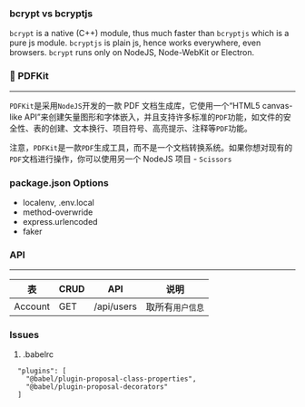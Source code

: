 ### bcrypt vs bcryptjs

`bcrypt` is a native (C++) module, thus much faster than `bcryptjs` which is a pure js module.
`bcryptjs` is plain js, hence works everywhere, even browsers. `bcrypt` runs only on NodeJS, Node-WebKit or Electron.

### 📑 PDFKit

---

`PDFKit`是采用`NodeJS`开发的一款 PDF 文档生成库，它使用一个“HTML5 canvas-like API”来创建矢量图形和字体嵌入，并且支持许多标准的`PDF`功能，如文件的安全性、表的创建、文本换行、项目符号、高亮提示、注释等`PDF`功能。

注意，`PDFKit`是一款`PDF`生成工具，而不是一个文档转换系统。如果你想对现有的`PDF`文档进行操作，你可以使用另一个 NodeJS 项目 - `Scissors`

### package.json Options

- localenv, .env.local
- method-overwride
- express.urlencoded
- faker

### API

---

| 表      | CRUD | API        | 说明             |
| ------- | ---- | ---------- | ---------------- |
| Account | GET  | /api/users | 取所有`用户信息` |

### Issues

1. .babelrc

```text
  "plugins": [
    "@babel/plugin-proposal-class-properties",
    "@babel/plugin-proposal-decorators"
  ]
```
